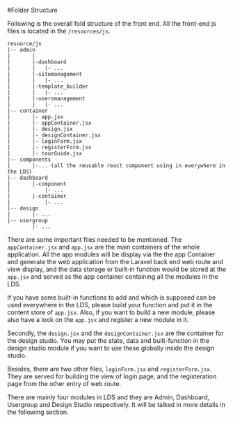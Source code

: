 #Folder Structure

Following is the overall fold structure of the front end. All the front-end js files is located in the ```/resources/js```.

```
resource/js
|-- admin
|       |
|       |-dashboard
|       |   |- ...
|       |-sitemanagement
|       |   |- ...
|       |-template_builder
|       |   |- ...
|       |-usersmanagement
|       |   |- ...
|-- container
|       |- app.jsx
|       |- appContainer.jsx
|       |- design.jsx
|       |- designContainer.jsx
|       |- loginForm.jsx
|       |- registerForm.jsx
|       |- tourGuide.jsx
|-- components
|       |-... (all the reusable react component using in everywhere in the LDS)
|-- dashboard
|       |-component
|           |- ...
|       |-container
|           |- ...
|-- design
|       |- ...
|-- usergroup
        |- ...
```

There are some important files needed to be mentioned. The ```appContainer.jsx``` and ```app.jsx``` are the main containers of the whole application. All the app modules will be display via the the app Container and generate the web application from the Laravel back end web route and view display, and the data storage or built-in function would be stored at the ```app.jsx``` and served as the app container containing all the modules in the LDS.

If you have some built-in functions to add and which is supposed can be used everywhere in the LDS, please build your function and put it in the content store of ```app.jsx```. Also, if you want to build a new module, please also have a look on the ```app.jsx``` and register a new module in it. 
 
Secondly, the ```design.jsx``` and the ```designContainer.jsx``` are the container for the design studio. You may put the state, data and built-function in the design studio module if you want to use these globally inside the design studio.

Besides, there are two other files, ```loginForm.jsx``` and ```registerForm.jsx```. They are served for building the view of login page, and the registeration page from the other entry of web route.


There are mainly four modules in LDS and they are Admin, Dashboard, Usergroup and Design Studio respectively. It will be talked in more details in the following section.

